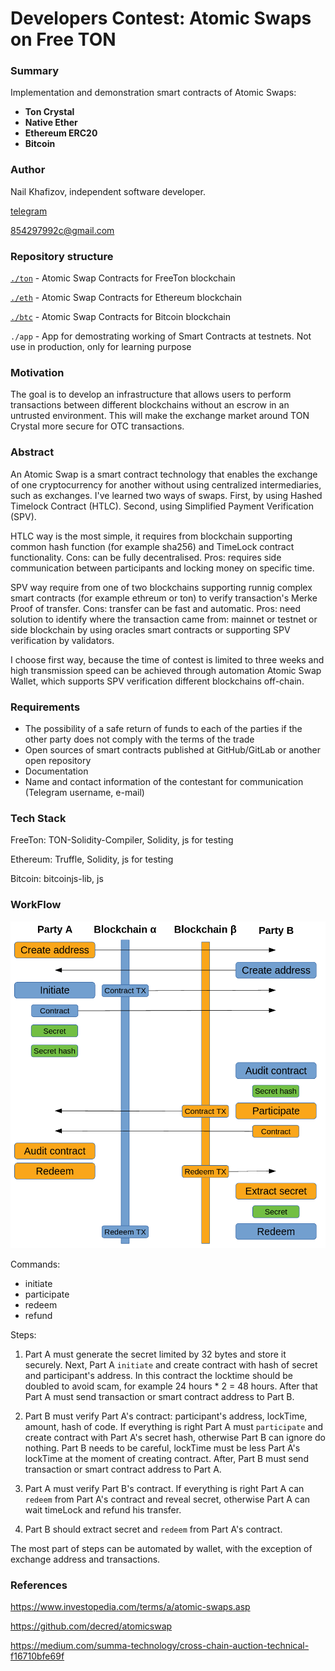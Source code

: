 # Developers Contest: Atomic Swaps on Free TON

### Summary

Implementation and demonstration smart contracts of Atomic Swaps:
- **Ton Crystal**
- **Native Ether**
- **Ethereum ERC20**
- **Bitcoin**

### Author

Nail Khafizov, independent software developer.

[telegram](https://t.me/nailkhaf)

854297992c@gmail.com

### Repository structure

[`./ton`](https://github.com/nailkhaf/freeton-atomic-swap/tree/master/ton) - Atomic Swap Contracts for FreeTon blockchain

[`./eth`](https://github.com/nailkhaf/freeton-atomic-swap/tree/master/eth) - Atomic Swap Contracts for Ethereum blockchain

[`./btc`](https://github.com/nailkhaf/freeton-atomic-swap/tree/master/ton) - Atomic Swap Contracts for Bitcoin blockchain

`./app` - App for demostrating working of Smart Contracts at testnets. Not use in production, only for learning purpose

### Motivation

The goal is to develop an infrastructure that allows users to perform transactions between different blockchains without an escrow in an untrusted environment. This will make the exchange market around TON Crystal more secure for OTC transactions.

### Abstract 

An Atomic Swap is a smart contract technology that enables the exchange of one cryptocurrency for another without using centralized intermediaries, such as exchanges. I've learned two ways of swaps. First, by using Hashed Timelock Contract (HTLC). Second, using Simplified Payment Verification (SPV).

HTLC way is the most simple, it requires from blockchain supporting common hash function (for example sha256) and TimeLock contract functionality. Cons: can be fully decentralised. Pros: requires side communication between participants and locking money on specific time.

SPV way require from one of two blockchains supporting runnig complex smart contracts (for example ethreum or ton) to verify transaction's Merke Proof of transfer. Cons: transfer can be fast and automatic. Pros: need solution to identify where the transaction came from: mainnet or testnet or side blockchain by using oracles smart contracts or supporting SPV verification by validators.

I choose first way, because the time of contest is limited to three weeks and high transmission speed can be achieved through automation Atomic Swap Wallet, which supports SPV verification different blockchains off-chain.

### Requirements

* The possibility of a safe return of funds to each of the parties if the other party does not comply with the terms of the trade
* Open sources of smart contracts published at GitHub/GitLab or another open repository
* Documentation
* Name and contact information of the contestant for communication (Telegram username, e-mail)

### Tech Stack

FreeTon: TON-Solidity-Compiler, Solidity, js for testing

Ethereum: Truffle, Solidity, js for testing

Bitcoin: bitcoinjs-lib, js

### WorkFlow

![workflow image](./workflow.png)

Commands:

* initiate <participant address> <amount> <secret hash> <lock time>
* participate <initiator address> <amount> <secret hash> <lock time>
* redeem <contract> <contract transaction> <secret>
* refund <contract> <contract transaction>

Steps:

1. Part A must generate the secret limited by 32 bytes and store it securely. Next, Part A `initiate` and create contract with hash of secret and participant's address. In this contract the locktime should be doubled to avoid scam, for example 24 hours * 2 = 48 hours. After that Part A must send transaction or smart contract address to Part B. 

2. Part B must verify Part A's contract: participant's address, lockTime, amount, hash of code. If everything is right Part A must `participate` and create contract with Part A's secret hash, otherwise Part B can ignore do nothing. Part B needs to be careful, lockTime must be less Part A's lockTime at the moment of creating contract. After, Part B must send transaction or smart contract address to Part A.

3. Part A must verify Part B's contract. If everything is right Part A can `redeem` from Part A's contract and reveal secret, otherwise Part A can wait timeLock and refund his transfer. 

4. Part B should extract secret and `redeem` from Part A's contract.

The most part of steps can be automated by wallet, with the exception of exchange address and transactions.

### References

https://www.investopedia.com/terms/a/atomic-swaps.asp

https://github.com/decred/atomicswap

https://medium.com/summa-technology/cross-chain-auction-technical-f16710bfe69f
